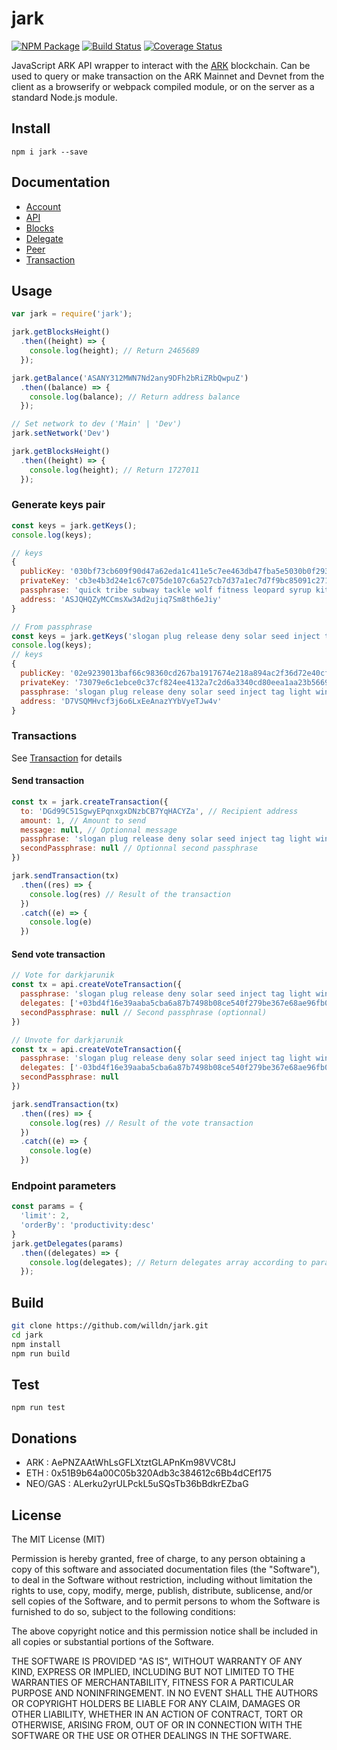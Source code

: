 # jark

[![NPM Package](https://img.shields.io/npm/v/jark.svg?style=flat-square)](https://www.npmjs.com/package/jark)
[![Build Status](https://img.shields.io/travis/willdn/jark.svg?branch=master&style=flat-square)](https://travis-ci.org/willdn/jark)
[![Coverage Status](https://img.shields.io/coveralls/willdn/jark.svg?style=flat-square)](https://coveralls.io/github/willdn/jark?branch=master)

JavaScript ARK API wrapper to interact with the [ARK](https://ark.io) blockchain. Can be used to query or make transaction on the ARK Mainnet and Devnet from the client as a browserify or webpack compiled module, or on the server as a standard Node.js module.

## Install

`npm i jark --save`

## Documentation
- [Account](/docs/account.md)
- [API](/docs/api.md)
- [Blocks](/docs/blocks.md)
- [Delegate](/docs/delegate.md)
- [Peer](/docs/peer.md)
- [Transaction](/docs/transaction.md)

## Usage

```js
var jark = require('jark');

jark.getBlocksHeight()
  .then((height) => {
    console.log(height); // Return 2465689
  });

jark.getBalance('ASANY312MWN7Nd2any9DFh2bRiZRbQwpuZ')
  .then((balance) => {
    console.log(balance); // Return address balance
  });

// Set network to dev ('Main' | 'Dev')
jark.setNetwork('Dev')

jark.getBlocksHeight()
  .then((height) => {
    console.log(height); // Return 1727011
  });
```

### Generate keys pair
```js
const keys = jark.getKeys();
console.log(keys);

// keys
{ 
  publicKey: '030bf73cb609f90d47a62eda1c411e5c7ee463db47fba5e5030b0f2932353d5618',
  privateKey: 'cb3e4b3d24e1c67c075de107c6a527cb7d37a1ec7d7f9bc85091c271a6020962',
  passphrase: 'quick tribe subway tackle wolf fitness leopard syrup kitten reject mansion vast',
  address: 'ASJQHQZyMCCmsXw3Ad2ujiq7Sm8th6eJiy'
}

// From passphrase
const keys = jark.getKeys('slogan plug release deny solar seed inject tag light winner box oyster');
console.log(keys);
// keys
{ 
  publicKey: '02e9239013baf66c98360cd267ba1917674e218a894ac2f36d72e40cffc6e55e8a',
  privateKey: '73079e6c1ebce0c37cf824ee4132a7c2d6a3340cd80eea1aa23b566911b42005',
  passphrase: 'slogan plug release deny solar seed inject tag light winner box oyster',
  address: 'D7VSQMHvcf3j6o6LxEeAnazYYbVyeTJw4v'
}
```

### Transactions

See [Transaction](/docs/transaction.md) for details

#### Send transaction
```js
const tx = jark.createTransaction({
  to: 'DGd99C51SgwyEPqnxgxDNzbCB7YqHACYZa', // Recipient address
  amount: 1, // Amount to send
  message: null, // Optionnal message
  passphrase: 'slogan plug release deny solar seed inject tag light winner box oyster', // Sender passphrase
  secondPassphrase: null // Optionnal second passphrase
})

jark.sendTransaction(tx)
  .then((res) => {
    console.log(res) // Result of the transaction
  })
  .catch((e) => {
    console.log(e)
  })
```
#### Send vote transaction
```js
// Vote for darkjarunik
const tx = api.createVoteTransaction({
  passphrase: 'slogan plug release deny solar seed inject tag light winner box oyster', // Voters passphrase
  delegates: ['+03bd4f16e39aaba5cba6a87b7498b08ce540f279be367e68ae96fb05dfabe203ad'], // Public key of the delegate to vote
  secondPassphrase: null // Second passphrase (optionnal)
})

// Unvote for darkjarunik
const tx = api.createVoteTransaction({
  passphrase: 'slogan plug release deny solar seed inject tag light winner box oyster', // Voters passphrase
  delegates: ['-03bd4f16e39aaba5cba6a87b7498b08ce540f279be367e68ae96fb05dfabe203ad'], // Public key of the delegate to unvote
  secondPassphrase: null
})

jark.sendTransaction(tx)
  .then((res) => {
    console.log(res) // Result of the vote transaction
  })
  .catch((e) => {
    console.log(e)
  })
```

### Endpoint parameters
```js
const params = {
  'limit': 2,
  'orderBy': 'productivity:desc'
}
jark.getDelegates(params)
  .then((delegates) => {
    console.log(delegates); // Return delegates array according to params
  });
```

## Build

```bash
git clone https://github.com/willdn/jark.git
cd jark
npm install
npm run build
```


## Test

`npm run test`

## Donations

- ARK : AePNZAAtWhLsGFLXtztGLAPnKm98VVC8tJ
- ETH : 0x51B9b64a00C05b320Adb3c384612c6Bb4dCEf175
- NEO/GAS : ALerku2yrULPckL5uSQsTb36bBdkrEZbaG

## License

The MIT License (MIT)

Permission is hereby granted, free of charge, to any person obtaining a copy of this software and associated documentation files (the "Software"), to deal in the Software without restriction, including without limitation the rights to use, copy, modify, merge, publish, distribute, sublicense, and/or sell copies of the Software, and to permit persons to whom the Software is furnished to do so, subject to the following conditions:

The above copyright notice and this permission notice shall be included in all copies or substantial portions of the Software.

THE SOFTWARE IS PROVIDED "AS IS", WITHOUT WARRANTY OF ANY KIND, EXPRESS OR IMPLIED, INCLUDING BUT NOT LIMITED TO THE WARRANTIES OF MERCHANTABILITY, FITNESS FOR A PARTICULAR PURPOSE AND NONINFRINGEMENT. IN NO EVENT SHALL THE AUTHORS OR COPYRIGHT HOLDERS BE LIABLE FOR ANY CLAIM, DAMAGES OR OTHER LIABILITY, WHETHER IN AN ACTION OF CONTRACT, TORT OR OTHERWISE, ARISING FROM, OUT OF OR IN CONNECTION WITH THE SOFTWARE OR THE USE OR OTHER DEALINGS IN THE SOFTWARE.